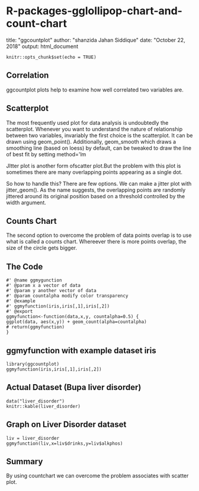 # R-packages-gglollipop-chart-and-count-chart

title: "ggcountplot"
author: "shanzida Jahan Siddique"
date: "October 22, 2018"
output: html_document

```{r setup, include=FALSE}
knitr::opts_chunk$set(echo = TRUE)
```

## Correlation

ggcountplot plots help to examine how well correlated two variables are.


## Scatterplot

The most frequently used plot for data analysis is undoubtedly the scatterplot. Whenever you want to understand the nature of relationship between two variables, invariably the first choice is the scatterplot.
It can be drawn using geom_point(). Additionally, geom_smooth which draws a smoothing line (based on loess) by default, can be tweaked to draw the line of best fit by setting method='lm

JItter plot is another form ofscatter plot.But the problem with this plot is sometimes there are many overlapping points appearing as a single dot.

So 
how to handle this? There are few options. We can make a jitter plot with jitter_geom(). As the name suggests, the overlapping points are randomly jittered around its original position based on a threshold controlled by the width argument.

## Counts Chart

The second option to overcome the problem of data points overlap is to use what is called a counts chart. Whereever there is more points overlap, the size of the circle gets bigger.

## The Code

```
#' @name ggmygunction
#' @param x a vector of data
#' @param y another vector of data
#' @param countalpha modify color transparency
#' @example
#' ggmyfunction(iris,iris[,1],iris[,2])
#' @export
ggmyfunction<-function(data,x,y, countalpha=0.5) {
ggplot(data, aes(x,y)) + geom_count(alpha=countalpha)
# return(ggmyfunction)
}
```
## ggmyfunction  with example dataset iris

```{r message=FALSE,warning=FALSE}
library(ggcountplot)
ggmyfunction(iris,iris[,1],iris[,2])
```

## Actual Dataset (Bupa liver disorder)

```{r}
data("liver_disorder")
knitr::kable(liver_disorder)
```

## Graph on Liver Disorder dataset

```{r}
liv = liver_disorder
ggmyfunction(liv,x=liv$drinks,y=liv$alkphos)
```

## Summary

By using countchart we can overcome the problem associates with scatter plot.

